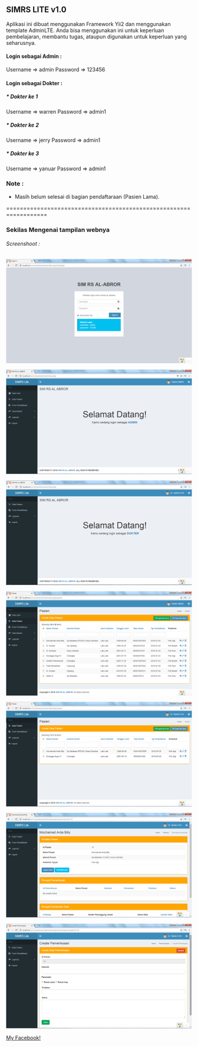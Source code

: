 ## SIMRS LITE v1.0

Aplikasi ini dibuat menggunakan Framework Yii2 dan menggunakan template AdminLTE. Anda bisa menggunakan ini untuk keperluan pembelajaran, membantu tugas, ataupun digunakan untuk keperluan yang seharusnya.

#### Login sebagai Admin :

Username => admin
Password => 123456

#### Login sebagai Dokter :

##### * Dokter ke 1

Username => warren
Password => admin1

##### * Dokter ke 2

Username => jerry
Password => admin1

##### * Dokter ke 3

Username => yanuar
Password => admin1

### Note : 

- Masih belum selesai di bagian pendaftaraan (Pasien Lama).

==================================================================

### Sekilas Mengenai tampilan webnya

###### Screenshoot :


![Screenshoot](img/ss1.png)

![Screenshoot](img/ss2.png)

![Screenshoot](img/ss3.png)

![Screenshoot](img/ss4.png)

![Screenshoot](img/ss5.png)

![Screenshoot](img/ss6.png)

![Screenshoot](img/ss7.png)

[My Facebook!](www.facebook.com/arrda.witwicky)